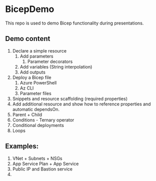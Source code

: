# BicepDemo
This repo is used to demo Bicep functionality during presentations.

## Demo content

1. Declare a simple resource
    1. Add parameters
        1. Parameter decorators
    1. Add variables (String interpolation)
    1. Add outputs
1. Deploy a Bicep file
    1. Azure PowerShell
    1. Az CLI
    1. Parameter files
1. Snippets and resource scaffolding (required properties)
1. Add additional resource and show how to reference properties and automatic dependsOn.
1. Parent + Child
1. Conditions - Ternary operator
1. Conditional deployments
1. Loops


## Examples:

1. VNet + Subnets + NSGs
1. App Service Plan + App Service
1. Public IP and Bastion service
1. 
